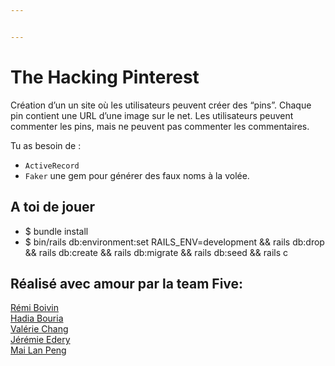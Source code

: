 ```yaml
---


---
```


<h1 id="the-hacking-pinterest">The Hacking Pinterest</h1>
<p>Création d’un un site où les utilisateurs peuvent créer des “pins”. Chaque pin contient une URL d’une image sur le net. Les utilisateurs peuvent commenter les pins, mais ne peuvent pas commenter les commentaires.</p>
<p>Tu as besoin de :</p>
<ul>
<li><code>ActiveRecord</code></li>
<li><code>Faker</code>  une gem pour générer des faux noms à la volée.</li>
</ul>
<h2 id="a-toi-de-jouer">A toi de jouer</h2>
<ul>
<li>$ bundle install</li>
<li>$ bin/rails db:environment:set RAILS_ENV=development && rails db:drop && rails db:create && rails db:migrate && rails db:seed && rails c
</ul>
<h2 id="réalisé-avec-amour-par-la-team-five">Réalisé avec amour par la team Five:</h2>
<p><a href="https://github.com/R2D21">Rémi Boivin </a><br>
<a href="https://github.com/Hadia22/">Hadia Bouria</a><br>
<a href="https://github.com/bbpucca">Valérie Chang</a><br>
<a href="https://github.com/jjeleven11">Jérémie Edery</a><br>
<a href="https://github.com/Careless-Whisper">Mai Lan Peng</a></p>

